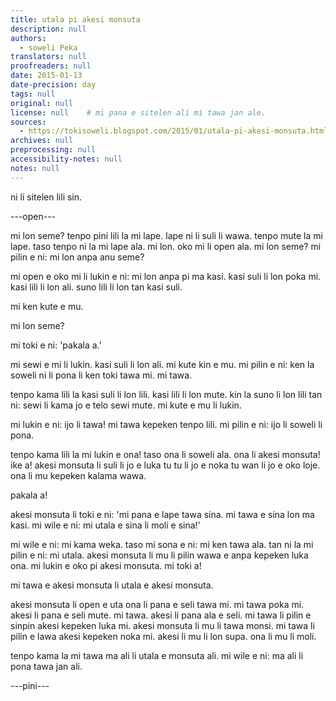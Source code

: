 ```yaml
---
title: utala pi akesi monsuta
description: null
authors:
  - soweli Peka
translators: null
proofreaders: null
date: 2015-01-13
date-precision: day
tags: null
original: null
license: null    # mi pana e sitelen ali mi tawa jan ale.
sources:
  - https://tokisoweli.blogspot.com/2015/01/utala-pi-akesi-monsuta.html
archives: null
preprocessing: null
accessibility-notes: null
notes: null
---
```


ni li sitelen lili sin.

---open---

mi lon seme?
tenpo pini lili la mi lape. lape ni li suli li wawa. tenpo mute la mi lape. taso tenpo ni la mi lape ala.
mi lon.
oko mi li open ala. mi lon seme? mi pilin e ni: mi lon anpa anu seme?

mi open e oko mi li lukin e ni: mi lon anpa pi ma kasi. kasi suli li lon poka mi. kasi lili li lon ali. suno lili li lon tan kasi suli.

mi ken kute e mu.

mi lon seme?

mi toki e ni: 'pakala a.'

mi sewi e mi li lukin. kasi suli li lon ali. mi kute kin e mu. mi pilin e ni: ken la soweli ni li pona li ken toki tawa mi. mi tawa.

tenpo kama lili la kasi suli li lon lili. kasi lili li lon mute. kin la suno li lon lili tan ni: sewi li kama jo e telo sewi mute. mi kute e mu li lukin.

mi lukin e ni: ijo li tawa! mi tawa kepeken tenpo lili. mi pilin e ni: ijo li soweli li pona.

tenpo kama lili la mi lukin e ona! taso ona li soweli ala. ona li akesi monsuta! ike a! akesi monsuta li suli li jo e luka tu tu li jo e noka tu wan li jo e oko loje. ona li mu kepeken kalama wawa.

pakala a!

akesi monsuta li toki e ni: 'mi pana e lape tawa sina. mi tawa e sina lon ma kasi. mi wile e ni: mi utala e sina li moli e sina!'

mi wile e ni: mi kama weka. taso mi sona e ni: mi ken tawa ala. tan ni la mi pilin e ni: mi utala. akesi monsuta li mu li pilin wawa e anpa kepeken luka ona. mi lukin e oko pi akesi monsuta. mi toki a!

mi tawa e akesi monsuta li utala e akesi monsuta.

akesi monsuta li open e uta ona li pana e seli tawa mi. mi tawa poka mi. akesi li pana e seli mute. mi tawa. akesi li pana ala e seli. mi tawa li pilin e sinpin akesi kepeken luka mi. akesi monsuta li mu li tawa monsi. mi tawa li pilin e lawa akesi kepeken noka mi. akesi li mu li lon supa. ona li mu li moli.

tenpo kama la mi tawa ma ali li utala e monsuta ali. mi wile e ni: ma ali li pona tawa jan ali.

---pini--- 

<!-- 

Comments from Kaliputra (2015-01-15):

no 'e' with 'tawa' ante la pona mute.

-->